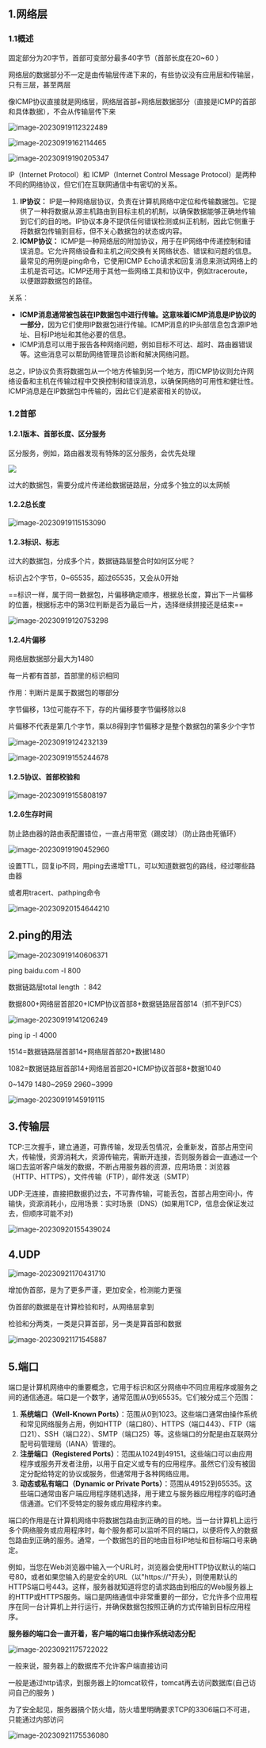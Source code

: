 ## 1.网络层

### 1.1概述

固定部分为20字节，首部可变部分最多40字节（首部长度在20~60 ） 

网络层的数据部分不一定是由传输层传递下来的，有些协议没有应用层和传输层，只有三层，甚至两层

像ICMP协议直接就是网络层，网络层首部+网络层数据部分（直接是ICMP的首部和具体数据），不会从传输层传下来

![image-20230919112322489](imgs\image-20230919112322489.png)

![image-20230919162114465](imgs\image-20230919162114465.png)

![image-20230919190205347](imgs\image-20230919190205347.png)


IP（Internet Protocol）和 ICMP（Internet Control Message Protocol）是两种不同的网络协议，但它们在互联网通信中有密切的关系。

1. **IP协议：** IP是一种网络层协议，负责在计算机网络中定位和传输数据包。它提供了一种将数据从源主机路由到目标主机的机制，以确保数据能够正确地传输到它们的目的地。IP协议本身不提供任何错误检测或纠正机制，因此它侧重于将数据包传输到目标，但不关心数据包的状态或内容。
2. **ICMP协议：** ICMP是一种网络层的附加协议，用于在IP网络中传递控制和错误消息。它允许网络设备和主机之间交换有关网络状态、错误和问题的信息。最常见的用例是ping命令，它使用ICMP Echo请求和回复消息来测试网络上的主机是否可达。ICMP还用于其他一些网络工具和协议中，例如traceroute，以便跟踪数据包的路径。

关系：

- **ICMP消息通常被包装在IP数据包中进行传输。这意味着ICMP消息是IP协议的一部分**，因为它们使用IP数据包进行传输。ICMP消息的IP头部信息包含源IP地址、目标IP地址和其他必要的信息。
- ICMP消息可以用于报告各种网络问题，例如目标不可达、超时、路由器错误等。这些消息可以帮助网络管理员诊断和解决网络问题。

总之，IP协议负责将数据包从一个地方传输到另一个地方，而ICMP协议则允许网络设备和主机在传输过程中交换控制和错误消息，以确保网络的可用性和健壮性。ICMP消息是在IP数据包中传输的，因此它们是紧密相关的协议。

### 1.2首部

#### 1.2.1版本、首部长度、区分服务

区分服务，例如，路由器发现有特殊的区分服务，会优先处理

![ ](imgs\image-20230919113536286.png)

过大的数据包，需要分成片传递给数据链路层，分成多个独立的以太网帧

#### 1.2.2总长度

![image-20230919115153090](imgs\image-20230919115153090.png)

#### 1.2.3标识、标志

过大的数据包，分成多个片，数据链路层整合时如何区分呢？

标识占2个字节，0~65535，超过65535，又会从0开始

==标识一样，属于同一数据包，片偏移确定顺序，根据总长度，算出下一片偏移的位置，根据标志中的第3位判断是否为最后一片，选择继续拼接还是结束== 

![image-20230919120753298](imgs\image-20230919120753298.png)

#### 1.2.4片偏移

网络层数据部分最大为1480

每一片都有首部，首部里的标识相同

作用：判断片是属于数据包的哪部分

字节偏移，13位可能存不下，存的片偏移要字节偏移除以8

片偏移不代表是第几个字节，乘以8得到字节偏移才是整个数据包的第多少个字节

![image-20230919124232139](imgs\image-20230919124232139.png)

![image-20230919155244678](imgs\image-20230919155244678.png)

#### 1.2.5协议、首部校验和

 ![image-20230919155808197](imgs\image-20230919155808197.png)

#### 1.2.6生存时间 

防止路由器的路由表配置错位，一直占用带宽（踢皮球）（防止路由死循环）



![image-20230919190452960](imgs\image-20230919190452960.png)

设置TTL，回复ip不同，用ping去递增TTL，可以知道数据包的路线，经过哪些路由器

或者用tracert、pathping命令

![image-20230920154644210](imgs\image-20230920154644210.png)

## 2.ping的用法 

![image-20230919140606371](imgs\image-20230919140606371.png)

ping baidu.com -l 800

数据链路层total length ：842

数据800+网络层首部20+ICMP协议首部8+数据链路层首部14（抓不到FCS）

![image-20230919141206249](imgs\image-20230919141206249.png)

ping ip -l 4000

1514=数据链路层首部14+网络层首部20+数据1480

1082=数据链路层首部14+网络层首部20+ICMP协议首部8+数据1040

0~1479 1480~2959 2960~3999

![image-20230919145919115](imgs\image-20230919145919115.png)



## 3.传输层

TCP:三次握手，建立通道，可靠传输，发现丢包情况，会重新发，首部占用空间大，传输慢，资源消耗大，资源传输完，需断开连接，否则服务器会一直通过一个端口去监听客户端发的数据，不断占用服务器的资源，应用场景：浏览器（HTTP、HTTPS），文件传输（FTP），邮件发送（SMTP）

UDP:无连接，直接把数据扔过去，不可靠传输，可能丢包，首部占用空间小，传输快，资源消耗小，应用场景：实时场景（DNS）(如果用TCP，信息会保证发过去，但顺序可能不对)

 ![image-20230920155439024](imgs\image-20230920155439024.png)

## 4.UDP



![image-20230921170431710](imgs\image-20230921170431710.png)

增加伪首部，是为了更多严谨，更加安全，检测能力更强

伪首部的数据是在计算检验和时，从网络层拿到

检验和分两类，一类是只算首部，另一类是算首部和数据

![image-20230921171545887](imgs\image-20230921171545887.png)

## 5.端口

端口是计算机网络中的重要概念，它用于标识和区分网络中不同应用程序或服务之间的通信通道。端口是一个数字，通常范围从0到65535。它们被分成三个范围：

1. **系统端口（Well-Known Ports）**：范围从0到1023。这些端口通常由操作系统和常见网络服务占用，例如HTTP（端口80）、HTTPS（端口443）、FTP（端口21）、SSH（端口22）、SMTP（端口25）等。这些端口的分配是由互联网分配号码管理局（IANA）管理的。
2. **注册端口（Registered Ports）**：范围从1024到49151。这些端口可以由应用程序或服务开发者注册，以用于自定义或专有的应用程序。虽然它们没有被固定分配给特定的协议或服务，但通常用于各种网络应用。
3. **动态或私有端口（Dynamic or Private Ports）**：范围从49152到65535。这些端口通常由客户端应用程序随机选择，用于建立与服务器应用程序的临时通信通道。它们不受特定的服务或应用程序约束。

端口的作用是在计算机网络中将数据包路由到正确的目的地。当一台计算机上运行多个网络服务或应用程序时，每个服务都可以监听不同的端口，以便将传入的数据包路由到正确的服务。通常，一个数据包的目的地由目标IP地址和目标端口号来确定。

例如，当您在Web浏览器中输入一个URL时，浏览器会使用HTTP协议默认的端口号80，或者如果您输入的是安全的URL（以"https://"开头），则使用默认的HTTPS端口号443。这样，服务器就知道将您的请求路由到相应的Web服务器上的HTTP或HTTPS服务。端口是网络通信中非常重要的一部分，它允许多个应用程序在同一台计算机上并行运行，并确保数据包按照正确的方式传输到目标应用程序。



**服务器的端口会一直开着，客户端的端口由操作系统动态分配**

![image-20230921175722022](imgs\image-20230921175722022.png)

 一般来说，服务器上的数据库不允许客户端直接访问

一般是通过http请求，到服务器上的tomcat软件，tomcat再去访问数据库(自己访问自己的服务 )

为了安全起见，服务器搞个防火墙，防火墙里明确要求TCP的3306端口不可进，只能通过内部访问

![image-20230921175536080](imgs\image-20230921175536080.png)